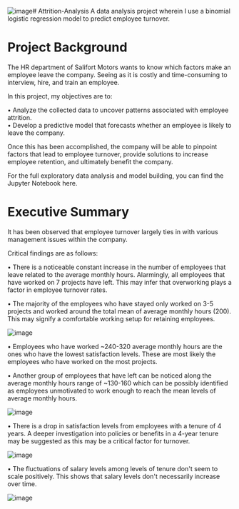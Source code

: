 ![image](https://github.com/user-attachments/assets/2d61672a-a54b-44de-ac9f-1a6134c418f1)# Attrition-Analysis
A data analysis project wherein I use a binomial logistic regression model to predict employee turnover.

# Project Background
The HR department of Salifort Motors wants to know which factors make an employee leave the company. Seeing as it is costly and time-consuming to interview, hire, and train an employee.

In this project, my objectives are to: <br/>

  • Analyze the collected data to uncover patterns associated with employee attrition. <br/>
  • Develop a predictive model that forecasts whether an employee is likely to leave the company.

Once this has been accomplished, the company will be able to pinpoint factors that lead to employee turnover, provide solutions to increase employee retention, and ultimately benefit the company.

For the full exploratory data analysis and model building, you can find the Jupyter Notebook here.

# Executive Summary
It has been observed that employee turnover largely ties in with various management issues within the company.

Critical findings are as follows:

  • There is a noticeable constant increase in the number of employees that leave related to the average monthly hours. Alarmingly, all employees that have worked on 7 projects have left. This may infer that overworking plays a factor in employee turnover rates. <br/>
  
  • The majority of the employees who have stayed only worked on 3-5 projects and worked around the total mean of average monthly hours (200). This may signify a comfortable working setup for retaining employees.
  
![image](https://github.com/user-attachments/assets/74904732-825a-49c5-92a9-bd25259124bf)

  • Employees who have worked ~240-320 average monthly hours are the ones who have the lowest satisfaction levels. These are most likely the employees who have worked on the most projects. <br/>
  
  • Another group of employees that have left can be noticed along the average monthly hours range of ~130-160 which can be possibly identified as employees unmotivated to work enough to reach the mean levels of average monthly hours.

![image](https://github.com/user-attachments/assets/d2a8a908-3607-4b0f-b212-bdc8294b6c74)

  • There is a drop in satisfaction levels from employees with a tenure of 4 years. A deeper investigation into policies or benefits in a 4-year tenure may be suggested as this may be a critical factor for turnover.

![image](https://github.com/user-attachments/assets/2aecd7b9-c1f2-47b7-8536-d187639b7617)

  • The fluctuations of salary levels among levels of tenure don't seem to scale positively. This shows that salary levels don't necessarily increase over time. 

![image](https://github.com/user-attachments/assets/e4cbcf96-39a6-4071-a4f5-d9f9159060f0)



